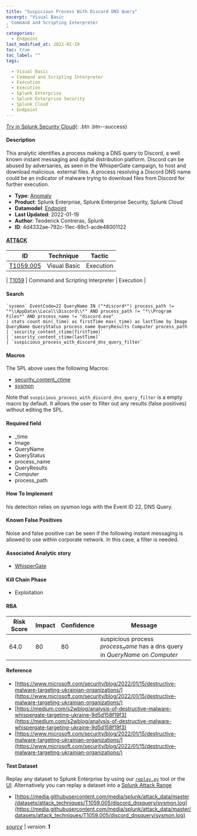 ```yaml
---
title: "Suspicious Process With Discord DNS Query"
excerpt: "Visual Basic
, Command and Scripting Interpreter
"
categories:
  - Endpoint
last_modified_at: 2022-01-19
toc: true
toc_label: ""
tags:

  - Visual Basic
  - Command and Scripting Interpreter
  - Execution
  - Execution
  - Splunk Enterprise
  - Splunk Enterprise Security
  - Splunk Cloud
  - Endpoint
---
```




[Try in Splunk Security Cloud](https://www.splunk.com/en_us/cyber-security.html){: .btn .btn--success}

#### Description

This analytic identifies a process making a DNS query to Discord, a well known instant messaging and digital distribution platform. Discord can be abused by adversaries, as seen in the WhisperGate campaign, to host and download malicious. external files. A process resolving a Discord DNS name could be an indicator of malware trying to download files from Discord for further execution.

- **Type**: [Anomaly](https://github.com/splunk/security_content/wiki/object-Analytic-Types)
- **Product**: Splunk Enterprise, Splunk Enterprise Security, Splunk Cloud
- **Datamodel**: [Endpoint](https://docs.splunk.com/Documentation/CIM/latest/User/Endpoint)
- **Last Updated**: 2022-01-19
- **Author**: Teoderick Contreras, Splunk
- **ID**: 4d4332ae-792c-11ec-89c1-acde48001122


#### [ATT&CK](https://attack.mitre.org/)

| ID             | Technique        |  Tactic             |
| -------------- | ---------------- |-------------------- |
| [T1059.005](https://attack.mitre.org/techniques/T1059/005/) | Visual Basic | Execution |

| [T1059](https://attack.mitre.org/techniques/T1059/) | Command and Scripting Interpreter | Execution |

#### Search

```
`sysmon` EventCode=22 QueryName IN ("*discord*") process_path != "*\\AppData\\Local\\Discord\\*" AND process_path != "*\\Program Files*" AND process_name != "discord.exe" 
| stats count min(_time) as firstTime max(_time) as lastTime by Image QueryName QueryStatus process_name QueryResults Computer process_path 
| `security_content_ctime(firstTime)` 
| `security_content_ctime(lastTime)` 
| `suspicious_process_with_discord_dns_query_filter`
```

#### Macros
The SPL above uses the following Macros:
* [security_content_ctime](https://github.com/splunk/security_content/blob/develop/macros/security_content_ctime.yml)
* [sysmon](https://github.com/splunk/security_content/blob/develop/macros/sysmon.yml)

Note that `suspicious_process_with_discord_dns_query_filter` is a empty macro by default. It allows the user to filter out any results (false positives) without editing the SPL.

#### Required field
* _time
* Image
* QueryName
* QueryStatus
* process_name
* QueryResults
* Computer
* process_path


#### How To Implement
his detection relies on sysmon logs with the Event ID 22, DNS Query.

#### Known False Positives
Noise and false positive can be seen if the following instant messaging is allowed to use within corporate network. In this case, a filter is needed.

#### Associated Analytic story
* [WhisperGate](/stories/whispergate)


#### Kill Chain Phase
* Exploitation



#### RBA

| Risk Score  | Impact      | Confidence   | Message      |
| ----------- | ----------- |--------------|--------------|
| 64.0 | 80 | 80 | suspicious process $process_name$ has a dns query in $QueryName$ on $Computer$ |




#### Reference

* [https://www.microsoft.com/security/blog/2022/01/15/destructive-malware-targeting-ukrainian-organizations/](https://www.microsoft.com/security/blog/2022/01/15/destructive-malware-targeting-ukrainian-organizations/)
* [https://medium.com/s2wblog/analysis-of-destructive-malware-whispergate-targeting-ukraine-9d5d158f19f3](https://medium.com/s2wblog/analysis-of-destructive-malware-whispergate-targeting-ukraine-9d5d158f19f3)
* [https://www.microsoft.com/security/blog/2022/01/15/destructive-malware-targeting-ukrainian-organizations/](https://www.microsoft.com/security/blog/2022/01/15/destructive-malware-targeting-ukrainian-organizations/)



#### Test Dataset
Replay any dataset to Splunk Enterprise by using our [`replay.py`](https://github.com/splunk/attack_data#using-replaypy) tool or the [UI](https://github.com/splunk/attack_data#using-ui).
Alternatively you can replay a dataset into a [Splunk Attack Range](https://github.com/splunk/attack_range#replay-dumps-into-attack-range-splunk-server)


* [https://media.githubusercontent.com/media/splunk/attack_data/master/datasets/attack_techniques/T1059.005/discord_dnsquery/sysmon.log](https://media.githubusercontent.com/media/splunk/attack_data/master/datasets/attack_techniques/T1059.005/discord_dnsquery/sysmon.log)



[*source*](https://github.com/splunk/security_content/tree/develop/detections/endpoint/suspicious_process_with_discord_dns_query.yml) \| *version*: **1**